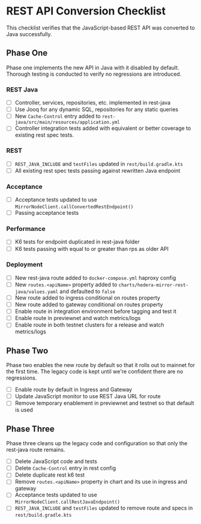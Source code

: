 # REST API Conversion Checklist

This checklist verifies that the JavaScript-based REST API was converted to Java successfully.

## Phase One

Phase one implements the new API in Java with it disabled by default. Thorough testing is conducted to verify no
regressions are introduced.

### REST Java

- [ ] Controller, services, repositories, etc. implemented in rest-java
- [ ] Use Jooq for any dynamic SQL, repositories for any static queries
- [ ] New `Cache-Control` entry added to `rest-java/src/main/resources/application.yml`
- [ ] Controller integration tests added with equivalent or better coverage to existing rest spec tests.

### REST

- [ ] `REST_JAVA_INCLUDE` and `testFiles` updated in `rest/build.gradle.kts`
- [ ] All existing rest spec tests passing against rewritten Java endpoint

### Acceptance

- [ ] Acceptance tests updated to use `MirrorNodeClient.callConvertedRestEndpoint()`
- [ ] Passing acceptance tests

### Performance

- [ ] K6 tests for endpoint duplicated in rest-java folder
- [ ] K6 tests passing with equal to or greater than rps as older API

### Deployment

- [ ] New rest-java route added to `docker-compose.yml` haproxy config
- [ ] New `routes.<apiName>` property added to `charts/hedera-mirror-rest-java/values.yaml` and defaulted to `false`
- [ ] New route added to ingress conditional on routes property
- [ ] New route added to gateway conditional on routes property
- [ ] Enable route in integration environment before tagging and test it
- [ ] Enable route in previewnet and watch metrics/logs
- [ ] Enable route in both testnet clusters for a release and watch metrics/logs

## Phase Two

Phase two enables the new route by default so that it rolls out to mainnet for the first time. The legacy code is kept
until we're confident there are no regressions.

- [ ] Enable route by default in Ingress and Gateway
- [ ] Update JavaScript monitor to use REST Java URL for route
- [ ] Remove temporary enablement in previewnet and testnet so that default is used

## Phase Three

Phase three cleans up the legacy code and configuration so that only the rest-java route remains.

- [ ] Delete JavaScript code and tests
- [ ] Delete `Cache-Control` entry in rest config
- [ ] Delete duplicate rest k6 test
- [ ] Remove `routes.<apiName>` property in chart and its use in ingress and gateway
- [ ] Acceptance tests updated to use `MirrorNodeClient.callRestJavaEndpoint()`
- [ ] `REST_JAVA_INCLUDE` and `testFiles` updated to remove route and specs in `rest/build.gradle.kts`
